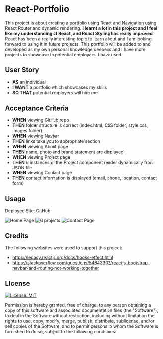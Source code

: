 # React-Portfolio

This project is about creating a portfolio using React and Navigation using React Router and dynamic rendering.  **I learnt a lot in this project and I feel like my understanding of React, and React Styling has really improved** React has been a really interesting topic to learn about and I am looking forward to using it in future projects. This portfolio will be added to and developed as my own personal knowledge deepens and I have more projects to showcase to potential employers. I have used 


## User Story

- **AS** an individual
- **I WANT** a portfolio which showcases my skills
- **SO THAT** potential employers will hire me

## Acceptance Criteria

- **WHEN** viewing GitHub repo
- **THEN** folder structure is correct (index.html, CSS folder, style.css, images folder)
- **WHEN** viewing Navbar
- **THEN** links take you to appropriate section
- **WHEN** viewing About page
- **THEN** name, photo and brand statement are displayed
- **WHEN** viewing Project page
- **THEN** 6 instances of the Project component render dynamically fron JSON file
- **WHEN** viewing Contact page
- **THEN** contact information is displayed (email, phone, location, contact form)

## Usage

Deployed Site:
GitHub:

![Home Page](./Images/Home.png)
![6 projects](./Images/Projects.png)
![Contact Page](./Images/contacts.png)


## Credits
The following websites were used to support this project:
- https://legacy.reactjs.org/docs/hooks-effect.html
- https://stackoverflow.com/questions/54843302/reactjs-bootstrap-navbar-and-routing-not-working-together



## License
[![License: MIT](https://img.shields.io/badge/License-MIT-yellow.svg)](https://opensource.org/licenses/MIT)

Permission is hereby granted, free of charge, to any person obtaining a copy of this software and associated documentation files (the "Software"), to deal in the Software without restriction, including without limitation the rights to use, copy, modify, merge, publish, distribute, sublicense, and/or sell copies of the Software, and to permit persons to whom the Software is furnished to do so, subject to the following conditions:

